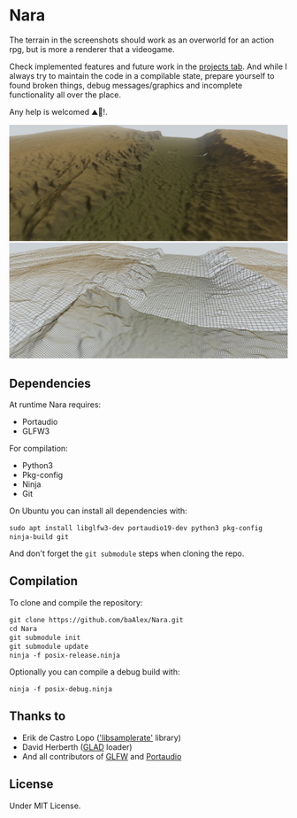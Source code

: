 Nara
====

The terrain in the screenshots should work as an overworld for an action rpg, but is more a renderer that a videogame.

Check implemented features and future work in the [projects tab](https://github.com/baAlex/Nara/projects/). And while I always try to maintain the code in a compilable state, prepare yourself to found broken things, debug messages/graphics and incomplete functionality all over the place.

Any help is welcomed ⛰️📐️!.

![screenshot](./documentation/screenshot-terrain.jpg)
![screenshot](./documentation/screenshot-wire.jpg)


Dependencies
------------
At runtime Nara requires:
 - Portaudio
 - GLFW3

For compilation:
 - Python3
 - Pkg-config
 - Ninja
 - Git

On Ubuntu you can install all dependencies with:
```
sudo apt install libglfw3-dev portaudio19-dev python3 pkg-config ninja-build git
```

And don't forget the `git submodule` steps when cloning the repo.


Compilation
-----------
To clone and compile the repository:
```
git clone https://github.com/baAlex/Nara.git
cd Nara
git submodule init
git submodule update
ninja -f posix-release.ninja
```

Optionally you can compile a debug build with:
```
ninja -f posix-debug.ninja
```


Thanks to
---------
- Erik de Castro Lopo (['libsamplerate'](https://github.com/erikd/libsamplerate) library)
- David Herberth ([GLAD](https://github.com/Dav1dde/glad) loader)
- And all contributors of [GLFW](https://github.com/glfw/glfw/graphs/contributors) and [Portaudio](http://portaudio.com/people.htmlm)

License
-------
Under MIT License.
